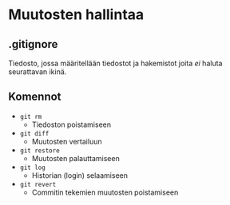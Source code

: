 # Muutosten hallintaa

## .gitignore

Tiedosto, jossa määritellään tiedostot ja hakemistot joita _ei_ haluta seurattavan ikinä.

## Komennot

- `git rm`
  - Tiedoston poistamiseen
- `git diff`
  - Muutosten vertailuun
- `git restore`
  - Muutosten palauttamiseen
- `git log`
  - Historian (login) selaamiseen
- `git revert`
  - Commitin tekemien muutosten poistamiseen
